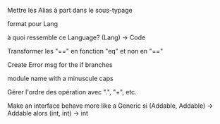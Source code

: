Mettre les Alias à part dans le sous-typage

format pour Lang

à quoi ressemble ce Language? (Lang) -> Code

Transformer les "==" en fonction "eq" et non en "=="

Create Error msg for the if branches

module name with a minuscule caps

Gérer l'ordre des opération avec ".", "+", etc.

Make an interface behave more like a Generic 
si (Addable, Addable) -> Addable
alors (int, int) -> int
